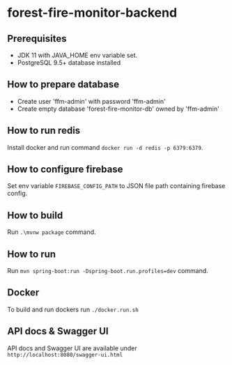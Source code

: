# forest-fire-monitor-backend

## Prerequisites
- JDK 11 with JAVA_HOME env variable set.
- PostgreSQL 9.5+ database installed

## How to prepare database
- Create user 'ffm-admin' with password 'ffm-admin' 
- Create empty database 'forest-fire-monitor-db' owned by 'ffm-admin'

## How to run redis
Install docker and run command `docker run -d redis -p 6379:6379`.

## How to configure firebase
Set env variable `FIREBASE_CONFIG_PATH` to JSON file path containing firebase config.

## How to build
Run `.\mvnw package` command.

## How to run
Run `mvn spring-boot:run -Dspring-boot.run.profiles=dev` command.

## Docker
To build and run dockers run `./docker.run.sh` 

## API docs & Swagger UI
API docs and Swagger UI are available under `http://localhost:8080/swagger-ui.html`

